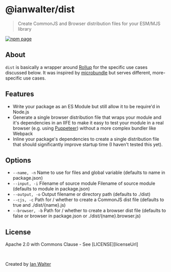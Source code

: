# @ianwalter/dist
> Create CommonJS and Browser distribution files for your ESM/MJS library

[![npm page][npmImage]][npmUrl]

## About

`dist` is basically a wrapper around [Rollup][rollupUrl] for the specific use
cases discussed below. It was inspired by [microbundle][microbundleUrl] but
serves different, more-specific use cases.

## Features

* Write your package as an ES Module but still allow it to be require'd in
  Node.js
* Generate a single browser distribution file that wraps your module and it's
  dependencies in an IIFE to make it easy to test your module in a real browser
  (e.g. using [Puppeteer][puppeteerUrl]) without a more complex bundler like
  Webpack
* Inline your package's dependencies to create a single distribution file that
  should significantly improve startup time (I haven't tested this yet).

## Options

* `--name, -n`    Name to use for files and global variable (defaults to name in
                  package.json)
* `--input, -i`   Filename of source module Filename of source module (defaults
                  to module in package.json)
* `--output, -o`  Output filename or directory path (defaults to ./dist)
* `--cjs, -c`     Path for / whether to create a CommonJS dist file (defaults to
                  true and ./dist/{name}.js)
* `--browser, -b` Path for / whether to create a browser dist file (defaults to
                  false or browser in package.json or ./dist/{name}.browser.js)

## License

Apache 2.0 with Commons Clause - See [LICENSE][licenseUrl]

&nbsp;

Created by [Ian Walter](https://iankwalter.com)

[npmImage]: https://img.shields.io/npm/v/@ianwalter/dist.svg
[npmUrl]: https://www.npmjs.com/package/@ianwalter/dist
[rollupUrl]: https://rollupjs.org/
[microbundleUrl]: https://github.com/developit/microbundle
[puppeteerUrl]: https://pptr.dev/

